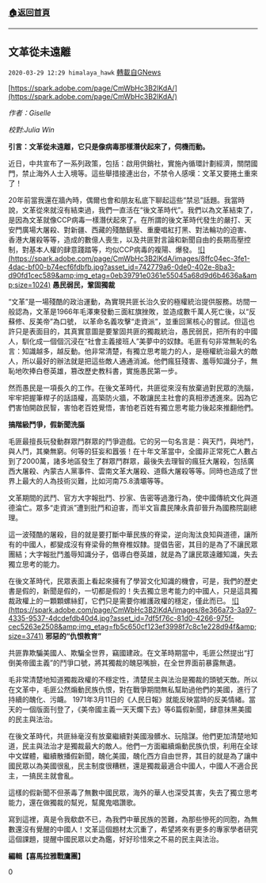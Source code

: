 ###  [:house:返回首頁](https://github.com/ourhimalayas/txt)
---

## 文革從未遠離
`2020-03-29 12:29 himalaya_hawk` [轉載自GNews](https://gnews.org/zh-hant/156341/)

[https://spark.adobe.com/page/CmWbHc3B2lKdA/](https://spark.adobe.com/page/CmWbHc3B2lKdA/)

*作者：Giselle*

*校對:Julia Win*

**引言：文革從未遠離，它只是像病毒那樣潛伏起來了，伺機而動。**

近日，中共宣布了一系列政策，包括：啟用供銷社，實施內循環計劃經濟，關閉國門，禁止海外人士入境等。這些舉措接連出台，不禁令人感嘆：文革又要捲土重來了！

20年前當我還在牆內時，偶爾也會和朋友私底下聊起這些“禁忌”話題。我當時說，文革從來就沒有結束過，我們一直活在“後文革時代”。我們以為文革結束了，是因為文革就像CCP病毒一樣潛伏起來了。在所謂的後文革時代發生的嚴打、天安門廣場大屠殺、對新疆、西藏的殘酷鎮壓、重慶唱紅打黑、對法輪功的迫害、 香港大屠殺等等，造成的數億人喪生，以及共匪對言論和新聞自由的長期高壓控制，對基本人權的肆意踐踏等，均似CCP病毒的複陽、爆發。
[!\[\](https://spark.adobe.com/page/CmWbHc3B2lKdA/images/8ffc04ec-3fe1-4dac-bf00-b74ecf6fdbfb.jpg?asset_id=742779a6-0de0-402e-8ba3-d90fd1cec589&amp;img_etag=0eb39791e0361e55045a68d9d6b4636a&amp;size=1024)](https://spark.adobe.com/page/CmWbHc3B2lKdA/images/8ffc04ec-3fe1-4dac-bf00-b74ecf6fdbfb.jpg?asset_id=742779a6-0de0-402e-8ba3-d90fd1cec589&amp;img_etag=0eb39791e0361e55045a68d9d6b4636a&amp;size=1024)
**愚民弱民，鞏固獨裁**

“文革”是一場殘酷的政治運動，為實現共匪⻓治久安的極權統治提供服務。坊間一般認為，文革是1966年毛澤東發動三面紅旗挫敗，並造成數千萬人死亡後，以“反蘇修、反美帝”為口號， 以革命名義攻擊“走資派”，並重回黨核心的嘗試。但這也許只是表面目的，其真實意圖是要鞏固共匪的獨裁統治，愚民弱民，把所有的中國人，馴化成一個個沉浸在“社會主義接班人”美夢中的奴隸。毛匪有句非常無恥的名言：知識越多，越反動。他非常清楚，有獨立思考能力的人，是極權統治最大的敵人，所以最好的辦法就是把這些敵人通通消滅。他們瘋狂殘害、羞辱知識分子，無恥地吹捧白卷英雄，篡改歷史教科書，實施愚民第一步。

然而愚民是一項長久的工作。在後文革時代，共匪從來沒有放棄過對民眾的洗腦，牢牢把握筆桿子的話語權，高築防火牆，不敢讓民主社會的真相滲透進來。因為它們害怕開啟民智，害怕老百姓覺悟，害怕老百姓有獨立思考能力後起來推翻他們。

**搞階級鬥爭，假新聞洗腦**

毛匪最擅長玩發動群眾鬥群眾的鬥爭遊戲。它的另一句名言是：與天鬥，與地鬥，與人鬥，其樂無窮。何等的狂妄和囂張！在十年文革當中，全國非正常死亡人數占到了2000萬，諸多地區發生了群眾鬥群眾，最後失去理智的瘋狂大屠殺，包括廣西大屠殺、內蒙古人黨事件、雲南文革大屠殺、道縣大屠殺等等。同時也造成了世界上最大的人為技術災難，比如河南75.8潰壩等等。

文革期間的武鬥、官方大字報批鬥、抄家、告密等過激行為，使中國傳統文化與道德淪亡。眾多“走資派”遭到批鬥和迫害，而半文盲農⺠陳永貴卻晉升為國務院副總理。

這一波殘酷的屠殺，目的就是要打斷中華民族的脊梁，逆向淘汰良知與道德，讓所有的中國人，都變成沒有脊梁⻣的無脊椎奴隸。提倡告密，其目的是為了不讓民眾團結；大字報批鬥羞辱知識分子，倡導白卷英雄，就是為了讓民眾遠離知識，失去獨立思考的能力。

在後文革時代，民眾表面上看起來擁有了學習文化知識的機會，可是，我們的歷史書是假的，新聞是假的，一切都是假的！失去獨立思考能力的中國人，只是這具獨裁政權上的一顆顆螺絲釘，它們只是需要你維護政權的穩定，僅此而已。
[!\[\](https://spark.adobe.com/page/CmWbHc3B2lKdA/images/8e366a73-3a97-4335-9537-4dcdefdb40d4.jpg?asset_id=7df5f76c-81d0-4266-975f-cec5263e2508&amp;img_etag=fb5c650cf123ef3998f7c8c1e228d94f&amp;size=3741)](https://spark.adobe.com/page/CmWbHc3B2lKdA/images/8e366a73-3a97-4335-9537-4dcdefdb40d4.jpg?asset_id=7df5f76c-81d0-4266-975f-cec5263e2508&amp;img_etag=fb5c650cf123ef3998f7c8c1e228d94f&amp;size=1024)
**邪惡的“仇恨教育”**

共匪靠欺騙美國人、欺騙全世界，竊國建政。在文革時期當中，毛匪公然提出“打倒美帝國主義”的鬥爭口號，將其獨裁的醜惡嘴臉，在全世界面前暴露無遺。

毛非常清楚地知道獨裁政權的不穩定性，清楚民主與法治是獨裁的頭號天敵。所以在文革中，毛匪公然煽動民族仇恨，對在戰爭期間無私幫助過他們的美國，進行了持續的醜化、污衊。 1971年3月11日的《人民日報》就能反映當時的反美情緒。當天的一個版面刊登了，《美帝國主義一天天爛下去》等6篇假新聞，肆意抹黑美國的民主與法治。

在後文革時代，共匪絲毫沒有放棄繼續對美國潑髒水、玩陰謀。他們更加清楚地知道，民主與法治才是獨裁最大的敵人。他們一方面繼續煽動民族仇恨，利用在全球中文媒體，繼續散播假新聞，醜化美國，醜化西方自由世界，其目的就是為了讓中國民眾以為美國很亂，民主制度很糟糕，還是獨裁最適合中國人，中國人不適合民主，一搞民主就會亂。

這樣的假新聞不但荼毒了無數中國民眾，海外的華人也深受其害，失去了獨立思考能力，還在做獨裁的幫兇，幫魔鬼唱讚歌。

寫到這裡，真是令我欷歔不已，為我們中華民族的苦難，為那些慘死的同胞，為無數還沒有覺醒的中國人！文革這個題材太沉重了，希望將來有更多的專家學者研究這個課題，提醒中國民眾以史為鑑，好好珍惜來之不易的民主與法治。

**編輯【喜馬拉雅戰鷹團】**

0
